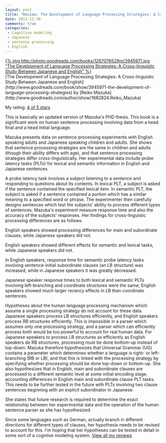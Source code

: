```yaml
---
layout: post
title: "Review: The Development of Language Processing Strategies: A Cross-linguistic Study Between Japanese and English"
date: 2011-12-30
comments: true
categories:
 - Cognitive modeling
 - Japanese
 - sentence processing
 - English
---
```


<a href="http://www.goodreads.com/book/show/3945971-the-development-of-language-processing-strategies" style="float: left; padding-right: 20px;">
{% img http://photo.goodreads.com/books/1267076529m/3945971.jpg "The Development of Language Processing Strategies: A Cross-linguistic Study Between Japanese and English" %}</a>[The Development of Language Processing Strategies: A Cross-linguistic Study Between Japanese and English](http://www.goodreads.com/book/show/3945971-the-development-of-language-processing-strategies) by [Reiko Mazuka](http://www.goodreads.com/author/show/1682824.Reiko_Mazuka)

My rating: [4 of 5 stars](http://www.goodreads.com/review/show/252591433)

This is basically an updated version of Mazuka's PHD thesis. This book is a significant work on human sentence processing involving data from a head final and a head initial language.

Mazuka presents data on sentence processing experiments with English speaking adults and Japanese speaking children and adults. She shows that sentence processing strategies are the same in children and adults (though their ability differs with age), and that sentence processing strategies differ cross-linguistically. Her experimental data include probe latency tasks (PLTs) for lexical and semantic information in English and Japanese sentences.

A probe latency task involves a subject listening to a sentence and responding to questions about its contents. In lexical PLT, a subject is asked if the sentence contained the specified lexical item. In semantic PLT, the subject is asked if a sentence contained a portion which has a similar meaning to a specified word or phrase. The experimenter then carefully designs sentences which test the subjects' ability to process different types of sentences. Mazuka's experiment measure response time and also the accuracy of the subjects' responses. Her findings for cross-linguistic processing differences are as follows:

English speakers showed processing differences for main and subordinate clauses, while Japanese speakers did not.

English speakers showed different effects for semantic and lexical tasks, while Japanese speakers did not.

In English speakers, response time for semantic probe latency tasks involving sentence-initial subordinate clauses (an LB structure) was increased, while in Japanese speakers it was greatly decreased.

Japanese speaker response times to both lexical and semantic PLTs involving left-branching and coordinate structures were the same; English speakers showed much larger recency effects in LB than coordinate sentences.

Hypotheses about the human language processing mechanism which assume a single processing strategy do not account for these data. Japanese speakers process LB structures efficiently, and English speakers process RB structures efficiently. This is impossible in a parser which assumes only one processing strategy, and a parser which can efficiently process both would be too powerful to account for real human data. For Japanese speakers to process LB structures as efficiently as English speakers do RB structures, processing must be done bottom-up instead of top-down. Mazuka therefore hypothesizes that Universal Grammar (UG) contains a parameter which determines whether a language is right- or left-branching (RB or LB), and that this is linked with the processing strategy by specifying whether processing should be done top-down or bottom-up. She also hypothesizes that in English, main and subordinate clauses are processed to a different semantic level at some initial encoding stage, accounting differences in English main and subordinate clause PLT tasks. This needs to be further tested in the future with PLTs involving two clause sentences beginning with an explicit subordinator in Japanese.

She states that future research is required to determine the exact relationship between her experimental data and the operation of the human sentence parser as she has hypothesized.

Since some languages such as German, actually branch in different directions for different types of clauses, her hypothesis needs to be revised to account for this. I'm hoping that her hypotheses can be tested in detail in some sort of a cogntive modeling system. [View all my reviews](http://www.goodreads.com/review/list/2794644-nathan-glenn)
